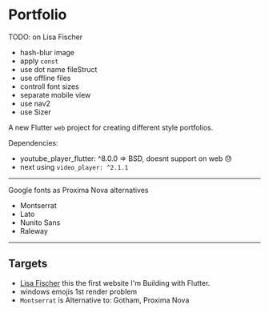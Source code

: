 # Portfolio

<!--
[![Flutter Responsive](https://img.shields.io/badge/flutter-responsive-brightgreen.svg?style=flat-square)](https://github.com/Codelessly/ResponsiveFramework) -->

TODO: on Lisa Fischer

- hash-blur image
- apply `const`
- use dot name fileStruct
- use offline files
- controll font sizes
- separate mobile view
- use nav2
- use Sizer

A new Flutter `web` project for creating different style portfolios.

Dependencies:

- youtube_player_flutter: ^8.0.0 => BSD, doesnt support on web 😓
- next using `video_player: ^2.1.1`

---

Google fonts as Proxima Nova alternatives

- Montserrat
- Lato
- Nunito Sans
- Raleway

---

## Targets

- [Lisa Fischer](http://www.lisasuefischer.com/)
  this the first website I'm Building with Flutter.
- windows emojis 1st render problem
- `Montserrat` is Alternative to: Gotham, Proxima Nova
